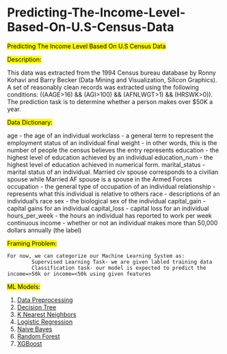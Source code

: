 # Predicting-The-Income-Level-Based-On-U.S-Census-Data
<mark>Predicting The Income Level Based On U.S Census Data</mark>


<mark>Description:</mark>

This data was extracted from the 1994 Census bureau database by Ronny Kohavi and Barry Becker (Data Mining and Visualization, Silicon Graphics). A set of reasonably clean records was extracted using the following conditions: ((AAGE>16) && (AGI>100) && (AFNLWGT>1) && (HRSWK>0)). The prediction task is to determine whether a person makes over $50K a year.


<mark>Data Dictionary:</mark>

age - the age of an individual
workclass - a general term to represent the employment status of an individual
final weight - in other words, this is the number of people the census believes the entry represents
education - the highest level of education achieved by an individual
education_num - the highest level of education achieved in numerical form.
marital_status - marital status of an individual. Married civ spouse corresponds to a civilian spouse while Married AF
spouse is a spouse in the Armed Forces
occupation - the general type of occupation of an individual
relationship - represents what this individual is relative to others
race - descriptions of an individual’s race
sex - the biological sex of the individual
capital_gain - capital gains for an individual
capital_loss - capital loss for an individual
hours_per_week - the hours an individual has reported to work per week continuous
income - whether or not an individual makes more than 50,000 dollars annually (the label)


<mark>Framing Problem:</mark>

    For now, we can categorize our Machine Learning System as:
            Supervised Learning Task- we are given labled training data
            Classification task- our model is expected to predict the income=>50k or income=<50k using given features
            
<mark>ML Models:</mark>
1. [Data Preprocessing](https://github.com/pawaderahul/Predicting-The-Income-Level-Based-On-U.S-Census-Data/blob/main/DataPreprocessing.ipynb)
2. [Decision Tree](https://github.com/pawaderahul/Predicting-The-Income-Level-Based-On-U.S-Census-Data/blob/main/DecisionTree.ipynb)
3. [K Nearest Neighbors](https://github.com/pawaderahul/Predicting-The-Income-Level-Based-On-U.S-Census-Data/blob/main/KNN.ipynb)
4. [Logistic Regression](https://github.com/pawaderahul/Predicting-The-Income-Level-Based-On-U.S-Census-Data/blob/main/LogisticRegression.ipynb)
5. [Naive Bayes](https://github.com/pawaderahul/Predicting-The-Income-Level-Based-On-U.S-Census-Data/blob/main/NaiveBayes.ipynb)
6. [Random Forest](https://github.com/pawaderahul/Predicting-The-Income-Level-Based-On-U.S-Census-Data/blob/main/RandomForest.ipynb)
7. [XGBoost](https://github.com/pawaderahul/Predicting-The-Income-Level-Based-On-U.S-Census-Data/blob/main/XGBoost.ipynb)

